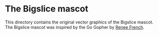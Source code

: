 # The Bigslice mascot

This directory contains the original vector graphics of the Bigslice mascot.
The Bigslice mascot was inspired by the Go Gopher by
[Renee French](http://reneefrench.blogspot.com/).
